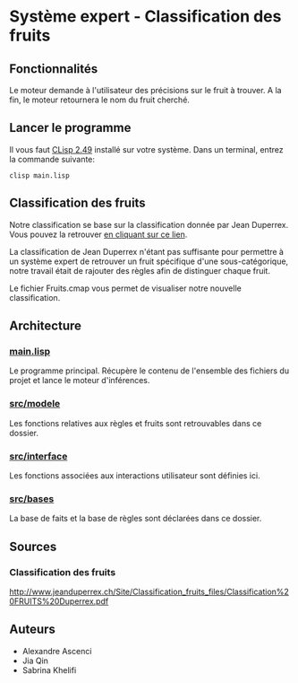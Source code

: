 # Système expert - Classification des fruits

## Fonctionnalités

Le moteur demande à l'utilisateur des précisions sur le fruit à trouver.
A la fin, le moteur retournera le nom du fruit cherché.

## Lancer le programme

Il vous faut [CLisp 2.49](https://sourceforge.net/projects/clisp/) installé sur votre système.
Dans un terminal, entrez la commande suivante:
```
clisp main.lisp
```

## Classification des fruits

Notre classification se base sur la classification donnée par Jean Duperrex.
Vous pouvez la retrouver [en cliquant sur ce lien](http://www.jeanduperrex.ch/Site/Classification_fruits_files/Classification%20FRUITS%20Duperrex.pdf).

La classification de Jean Duperrex n'étant pas suffisante pour permettre à un système expert de retrouver un fruit spécifique d'une sous-catégorique, notre travail était de rajouter des règles afin de distinguer chaque fruit.

Le fichier Fruits.cmap vous permet de visualiser notre nouvelle classification.

## Architecture

### [main.lisp](main.lisp)
Le programme principal.
Récupère le contenu de l'ensemble des fichiers du projet et lance le moteur d'inférences.

### [src/modele](src/modele)
Les fonctions relatives aux règles et fruits sont retrouvables dans ce dossier.

### [src/interface](src/interface)
Les fonctions associées aux interactions utilisateur sont définies ici.

### [src/bases](src/bases)
La base de faits et la base de règles sont déclarées dans ce dossier.

## Sources

### Classification des fruits
http://www.jeanduperrex.ch/Site/Classification_fruits_files/Classification%20FRUITS%20Duperrex.pdf

## Auteurs

* Alexandre Ascenci
* Jia Qin
* Sabrina Khelifi